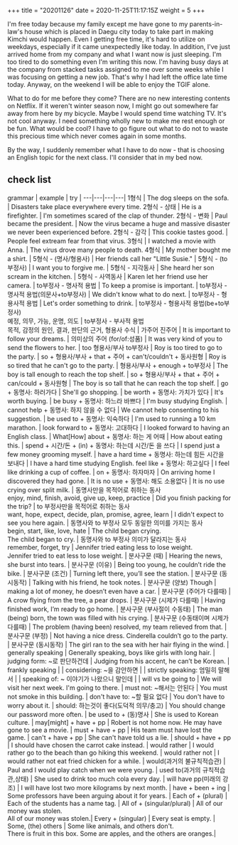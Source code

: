 +++
title = "20201126"
date = 2020-11-25T11:17:15Z
weight = 5
+++

I'm free today because my family except me have gone to my parents-in-law's house which is placed in Daegu city today to take part in making Kimchi would happen. Even I getting free time, it's hard to utilize on weekdays, especially if it came unexpectedly like today. In addition, I've just arrived home from my company and what I want now is just sleeping. I'm too tired to do something even I'm writing this now. I'm having busy days at the company from stacked tasks assigned to me over some weeks while I was focusing on getting a new job. That's why I had left the office late time today. Anyway, on the weekend I will be able to enjoy the TGIF alone.

What to do for me before they come? There are no new interesting contents on Netflix. If it weren't winter season now, I might go out somewhere far away from here by my bicycle. Maybe I would spend time watching TV. It's not cool anyway. I need something wholly new to make me rest enough or be fun. What would be cool? I have to go figure out what to do not to waste this precious time which never comes again in some months.

By the way, I suddenly remember what I have to do now -  that is choosing an English topic for the next class. I'll consider that in my bed now.


## check list

 grammar | example | try |
---|---|---|---|
1형식 |  The dog sleeps on the sofa. | Disasters take place everywhere every time.
2형식 - 상태 | He is a firefighter. | I'm sometimes scared of the clap of thunder.
2형식 - 변화 | Paul became the president. | Now the virus became a huge and massive disaster we never been experienced before.
2형식 - 감각 | This cookie tastes good. | People feel extream fear from that virus.
3형식 | I watched a movie with Anna. | The virus drove many people to death.
4형식 | My mother bought me a shirt. | 
5형식 - (명사/형용사) | Her friends call her "Little Susie." | 
5형식 - (to부정사) | I want you to forgive me. | 
5형식 - 지각동사 | She heard her son scream in the kitchen. | 
5형식 - 사역동사 | Karen let her friend use her camera. | 
to부정사 - 명사적 용법 | To keep a promise is important. | 
to부정사 - 명사적 용법(의문사+to부정사) | We didn't know what to do next. | 
to부정사 - 형용사적 용법 | Let's order something to drink. | 
to부정사 - 형용사적 용법(be+to부정사)</br> 예정, 의무, 가능, 운명, 의도 |
to부정사 - 부사적 용법</br> 목적, 감정의 원인, 결과, 판단의 근거, 형용사 수식 | 
가주어 진주어 | It is important to follow your dreams. | 
의미상의 주어 (for/of:성품) | It was very kind of you to send the flowers to her. |
too 형용사/부사 to부정사 | Roy is too tired to go to the party. | 
so + 형용사/부사 + that + 주어 + can't/couldn't + 동사원형 | Roy is so tired that he can't go to the party. |
형용사/부사 + enough + to부정사 | The boy is tall enough to reach the top shelf. |
so + 형용사/부사 + that + 주어 + can/could + 동사원형 | The boy is so tall that he can reach the top shelf. | 
go + 동명사: 하러가다 | She'll go shopping. |
be worth + 동명사: 가치가 있다 | It's worth buying. |
be busy + 동명사: 하느라 바쁘다 | I'm busy studying English. |
cannot help + 동명사: 하지 않을 수 없다 | We cannot help consenting to his suggestion. |
be used to + 동명사: 익숙하다 | I'm used to running a 10 km marathon. |
look forward to + 동명사: 고대하다 | I looked forward to having an English class. |
What[How] about + 동명사: 하는 게 어때 | How about eating this. |
spend + 시간/돈 + (in) + 동명사: 하는데 시간/돈 을 쓰다 | I spend just a few money grooming myself. |
have a hard time + 동명사: 하는데 힘든 시간을 보내다 | I have a hard time studying English.
feel like + 동명사: 하고싶다 | I feel like drinking a cup of coffee. |
on + 동명사: 하자마자 | On arriving home I discovered they had gone. |
It is no use + 동명사: 해도 소용없다 | It is no use crying over split milk. |
동명사만을 목적어로 취하는 동사<br>enjoy, mind, finish, avoid, give up, keep, practice | Did you finish packing for the trip? |
to 부정사만을 목적어로 취하는 동사<br>want, hope, expect, decide, plan, promise, agree, learn | I didn't expect to see you here again. |
동명사와 to 부정사 모두 동일한 의미를 가지는 동사<br>begin, start, like, love, hate | The child began crying.<br>The child began to cry. |
동명사와 to 부정사 의미가 달라지는 동사<br>remember, forget, try | Jennifer tried eating less to lose weight.<br>Jennifer tried to eat less to lose weight. |
분사구문 (때) |	Hearing the news, she burst into tears. |
분사구문 (이유)	| Being too young, he couldn’t ride the bike. |
분사구문 (조건)	| Turning left there, you’ll see the station. |
분사구문 (동시동작)	| Talking with his friend, he took notes. |
분사구문 (양보)	Though | making a lot of money, he doesn’t even have a car. |
분사구문 (주어가 다를때) | A crow flying from the tree, a pear drops. |
분사구문 (시제가 다를때) | Having finished work, I’m ready to go home. |
분사구문 (부사절이 수동태) | The man (being) born, the town was filled with his crying. |
분사구문 (수동태이며 시제가 다를때) | The problem (having been) resolved, my team relieved from that. |
분사구문 (부정)	| Not having a nice dress. Cinderella couldn’t go to the party. |
분사구문 (동시동작)	| The girl ran to the sea with her hair flying in the wind. |
generally speaking | Generally speaking, boys like girls with long hair. |
judging form: ~로 판단하건데 | Judging from his accent, he can’t be Korean. |
frankly speaking | |
considering: ~을 감안하면 | |
strictly speaking: 엄밀히 말해서 | |
speaking of: ~ 이야기가 나왔으니 말인데 | |
will vs be going to | We will visit her next week. I'm going to there. | 
must not: ~해서는 안된다 | You must not smoke in this building. |
don't have to: ~할 필요 없다 | You don't have to worry about it. |
should: 하는것이 좋다(도덕적 의무/충고) | You should change our password more often. |
be used to + (동)명사 | She is used to Korean culture. |
may[might] + have + pp | Robert is not home now. He may have gone to see a movie. |
must + have + pp | His team must have lost the game. |
can't + have + pp | She can't have told us a lie. |
should + have + pp | I should have chosen the carrot cake instead. |
would rather | I would rather go to the beach than go hiking this weekend. |
would rather not | I would rather not eat fried chicken for a while. |
would(과거의 불규칙적습관) | Paul and I would play catch when we were young. |
used to(과거의 규칙적습관,상태) | She used to drink too much cola every day. |
will have pp(미래의 강조) | I will have lost two more kilograms by next month. |
have + been + ing | Some professors have been arguing about it for years. |
Each of + (plural) | Each of the students has a name tag. |
All of + (singular/plural) | All of our money was stolen.<br>All of our money was stolen.|
Every + (singular) | Every seat is empty. |
Some, (the) others | Some like animals, and others don't.<br>There is fruit in this box. Some are apples, and the others are oranges.|


